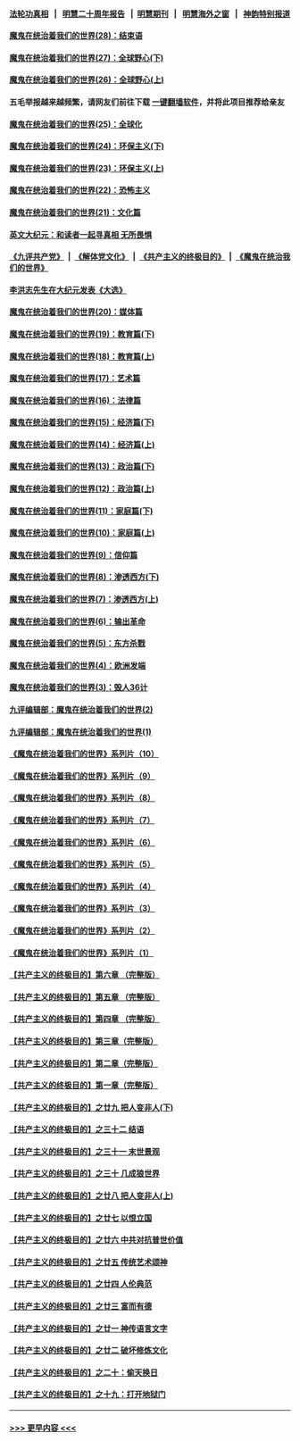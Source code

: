 #### [法轮功真相](https://github.com/gfw-breaker/truth/blob/master/README.md?t=0) &nbsp;&nbsp;|&nbsp;&nbsp; [明慧二十周年报告](https://github.com/gfw-breaker/mh-reports/blob/master/README.md?t=0) &nbsp;&nbsp;|&nbsp;&nbsp;[明慧期刊](https://github.com/gfw-breaker/mh-qikan) &nbsp;&nbsp;|&nbsp;&nbsp; [明慧海外之窗](https://github.com/gfw-breaker/mh-news/blob/master/README.md?t=0) &nbsp;&nbsp;|&nbsp;&nbsp; [神韵特别报道](https://github.com/gfw-breaker/mh-news/blob/master/shenyun.md?t=0)
#### [魔鬼在统治着我们的世界(28)：结束语](../pages/nsc422/n10936246.md?t=07210251) 
#### [魔鬼在统治着我们的世界(27)：全球野心(下)](../pages/nsc422/n10928319.md?t=07210251) 
#### [魔鬼在统治着我们的世界(26)：全球野心(上)](../pages/nsc422/n10900318.md?t=07210251) 
#### 五毛举报越来越频繁，请网友们前往下载 [一键翻墙软件](https://github.com/gfw-breaker/ssr-accounts)，并将此项目推荐给亲友
#### [魔鬼在统治着我们的世界(25)：全球化](../pages/nsc422/n10788205.md?t=07210251) 
#### [魔鬼在统治着我们的世界(24)：环保主义(下)](../pages/nsc422/n10695307.md?t=07210251) 
#### [魔鬼在统治着我们的世界(23)：环保主义(上)](../pages/nsc422/n10688613.md?t=07210251) 
#### [魔鬼在统治着我们的世界(22)：恐怖主义](../pages/nsc422/n10614727.md?t=07210251) 
#### [魔鬼在统治着我们的世界(21)：文化篇](../pages/nsc422/n10597706.md?t=07210251) 
#### [英文大纪元：和读者一起寻真相 无所畏惧](../pages/nsc422/n12542027.md?t=07210251) 
#### [《九评共产党》](https://github.com/begood0513/9ping.md/blob/master/README.md) &nbsp;|&nbsp; [《解体党文化》](../../../../jtdwh.md/blob/master/README.md)  &nbsp;|&nbsp; [《共产主义的终极目的》](../../../../gczydzjmd.md/blob/master/README.md) &nbsp;|&nbsp; [《魔鬼在统治我们的世界》](../../../../mgztzwmdsj.md/blob/master/README.md) 
#### [李洪志先生在大纪元发表《大选》](../pages/nsc422/n12534746.md?t=07210251) 
#### [魔鬼在统治着我们的世界(20)：媒体篇](../pages/nsc422/n10586579.md?t=07210251) 
#### [魔鬼在统治着我们的世界(19)：教育篇(下)](../pages/nsc422/n10564808.md?t=07210251) 
#### [魔鬼在统治着我们的世界(18)：教育篇(上)](../pages/nsc422/n10526970.md?t=07210251) 
#### [魔鬼在统治着我们的世界(17)：艺术篇](../pages/nsc422/n10499093.md?t=07210251) 
#### [魔鬼在统治着我们的世界(16)：法律篇](../pages/nsc422/n10485969.md?t=07210251) 
#### [魔鬼在统治着我们的世界(15)：经济篇(下)](../pages/nsc422/n10469975.md?t=07210251) 
#### [魔鬼在统治着我们的世界(14)：经济篇(上)](../pages/nsc422/n10457370.md?t=07210251) 
#### [魔鬼在统治着我们的世界(13)：政治篇(下)](../pages/nsc422/n10448270.md?t=07210251) 
#### [魔鬼在统治着我们的世界(12)：政治篇(上)](../pages/nsc422/n10444576.md?t=07210251) 
#### [魔鬼在统治着我们的世界(11)：家庭篇(下)](../pages/nsc422/n10440961.md?t=07210251) 
#### [魔鬼在统治着我们的世界(10)：家庭篇(上)](../pages/nsc422/n10435448.md?t=07210251) 
#### [魔鬼在统治着我们的世界(9)：信仰篇](../pages/nsc422/n10432159.md?t=07210251) 
#### [魔鬼在统治着我们的世界(8)：渗透西方(下)](../pages/nsc422/n10429603.md?t=07210251) 
#### [魔鬼在统治着我们的世界(7)：渗透西方(上)](../pages/nsc422/n10426013.md?t=07210251) 
#### [魔鬼在统治着我们的世界(6)：输出革命](../pages/nsc422/n10421536.md?t=07210251) 
#### [魔鬼在统治着我们的世界(5)：东方杀戮](../pages/nsc422/n10417707.md?t=07210251) 
#### [魔鬼在统治着我们的世界(4)：欧洲发端](../pages/nsc422/n10414890.md?t=07210251) 
#### [魔鬼在统治着我们的世界(3)：毁人36计](../pages/nsc422/n10411583.md?t=07210251) 
#### [九评编辑部：魔鬼在统治着我们的世界(2)](../pages/nsc422/n10410036.md?t=07210251) 
#### [九评编辑部：魔鬼在统治着我们的世界(1)](../pages/nsc422/n10406825.md?t=07210251) 
#### [《魔鬼在统治着我们的世界》系列片（10）](../pages/nsc422/n12292670.md?t=07210251) 
#### [《魔鬼在统治着我们的世界》系列片（9）](../pages/nsc422/n12290859.md?t=07210251) 
#### [《魔鬼在统治着我们的世界》系列片（8）](../pages/nsc422/n12287445.md?t=07210251) 
#### [《魔鬼在统治着我们的世界》系列片（7）](../pages/nsc422/n12283425.md?t=07210251) 
#### [《魔鬼在统治着我们的世界》系列片（6）](../pages/nsc422/n12282314.md?t=07210251) 
#### [《魔鬼在统治着我们的世界》系列片（5）](../pages/nsc422/n12281419.md?t=07210251) 
#### [《魔鬼在统治着我们的世界》系列片（4）](../pages/nsc422/n12274024.md?t=07210251) 
#### [《魔鬼在统治着我们的世界》系列片（3）](../pages/nsc422/n12271322.md?t=07210251) 
#### [《魔鬼在统治着我们的世界》系列片（2）](../pages/nsc422/n12269049.md?t=07210251) 
#### [《魔鬼在统治着我们的世界》系列片（1）](../pages/nsc422/n12267575.md?t=07210251) 
#### [【共产主义的终极目的】第六章 （完整版）](../pages/nsc422/n11428913.md?t=07210251) 
#### [【共产主义的终极目的】第五章 （完整版）](../pages/nsc422/n11428912.md?t=07210251) 
#### [【共产主义的终极目的】第四章 （完整版）](../pages/nsc422/n11428907.md?t=07210251) 
#### [【共产主义的终极目的】第三章（完整版）](../pages/nsc422/n11428848.md?t=07210251) 
#### [【共产主义的终极目的】第二章（完整版）](../pages/nsc422/n11428831.md?t=07210251) 
#### [【共产主义的终极目的】第一章（完整版）](../pages/nsc422/n11417651.md?t=07210251) 
#### [【共产主义的终极目的】之廿九 把人变非人(下)](../pages/nsc422/n11344140.md?t=07210251) 
#### [【共产主义的终极目的】之三十二 结语](../pages/nsc422/n11360535.md?t=07210251) 
#### [【共产主义的终极目的】之三十一 末世景观](../pages/nsc422/n11351129.md?t=07210251) 
#### [【共产主义的终极目的】之三十 几成狼世界](../pages/nsc422/n11348280.md?t=07210251) 
#### [【共产主义的终极目的】之廿八 把人变非人(上)](../pages/nsc422/n11340492.md?t=07210251) 
#### [【共产主义的终极目的】之廿七 以恨立国](../pages/nsc422/n11336944.md?t=07210251) 
#### [【共产主义的终极目的】之廿六 中共对抗普世价值](../pages/nsc422/n11324785.md?t=07210251) 
#### [【共产主义的终极目的】之廿五 传统艺术颂神](../pages/nsc422/n11296396.md?t=07210251) 
#### [【共产主义的终极目的】之廿四 人伦典范](../pages/nsc422/n11296397.md?t=07210251) 
#### [【共产主义的终极目的】之廿三 富而有德](../pages/nsc422/n11283598.md?t=07210251) 
#### [【共产主义的终极目的】之廿一 神传语言文字](../pages/nsc422/n11263265.md?t=07210251) 
#### [【共产主义的终极目的】之廿二 破坏修炼文化](../pages/nsc422/n11245728.md?t=07210251) 
#### [【共产主义的终极目的】之二十：偷天换日](../pages/nsc422/n11238846.md?t=07210251) 
#### [【共产主义的终极目的】之十九：打开地狱门](../pages/nsc422/n11206376.md?t=07210251) 

----
#### [ >>> 更早内容 <<< ](../indexes/nsc422-earlier.md)
